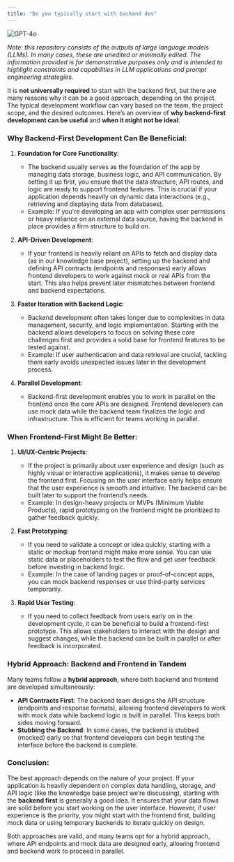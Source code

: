 ```yaml
---
title: "Do you typically start with backend dev"
---
```

![GPT-4o](https://img.shields.io/badge/GPT--4o-3333FF?style=for-the-badge&logo=openai&logoColor=white)



*Note: this repository consists of the outputs of large language models (LLMs). In many cases, these are unedited or minimally edited. The information provided is for demonstrative purposes only and is intended to highlight constraints and capabilities in LLM applications and prompt engineering strategies.*


It is **not universally required** to start with the backend first, but there are many reasons why it can be a good approach, depending on the project. The typical development workflow can vary based on the team, the project scope, and the desired outcomes. Here’s an overview of **why backend-first development can be useful** and **when it might not be ideal**:

### Why Backend-First Development Can Be Beneficial:
1. **Foundation for Core Functionality**:
   - The backend usually serves as the foundation of the app by managing data storage, business logic, and API communication. By setting it up first, you ensure that the data structure, API routes, and logic are ready to support frontend features. This is crucial if your application depends heavily on dynamic data interactions (e.g., retrieving and displaying data from databases).
   - Example: If you're developing an app with complex user permissions or heavy reliance on an external data source, having the backend in place provides a firm structure to build on.

2. **API-Driven Development**:
   - If your frontend is heavily reliant on APIs to fetch and display data (as in our knowledge base project), setting up the backend and defining API contracts (endpoints and responses) early allows frontend developers to work against mock or real APIs from the start. This also helps prevent later mismatches between frontend and backend expectations.

3. **Faster Iteration with Backend Logic**:
   - Backend development often takes longer due to complexities in data management, security, and logic implementation. Starting with the backend allows developers to focus on solving these core challenges first and provides a solid base for frontend features to be tested against.
   - Example: If user authentication and data retrieval are crucial, tackling them early avoids unexpected issues later in the development process.

4. **Parallel Development**:
   - Backend-first development enables you to work in parallel on the frontend once the core APIs are designed. Frontend developers can use mock data while the backend team finalizes the logic and infrastructure. This is efficient for teams working in parallel.

### When Frontend-First Might Be Better:
1. **UI/UX-Centric Projects**:
   - If the project is primarily about user experience and design (such as highly visual or interactive applications), it makes sense to develop the frontend first. Focusing on the user interface early helps ensure that the user experience is smooth and intuitive. The backend can be built later to support the frontend’s needs.
   - Example: In design-heavy projects or MVPs (Minimum Viable Products), rapid prototyping on the frontend might be prioritized to gather feedback quickly.

2. **Fast Prototyping**:
   - If you need to validate a concept or idea quickly, starting with a static or mockup frontend might make more sense. You can use static data or placeholders to test the flow and get user feedback before investing in backend logic.
   - Example: In the case of landing pages or proof-of-concept apps, you can mock backend responses or use third-party services temporarily.

3. **Rapid User Testing**:
   - If you need to collect feedback from users early on in the development cycle, it can be beneficial to build a frontend-first prototype. This allows stakeholders to interact with the design and suggest changes, while the backend can be built in parallel or after feedback is incorporated.

### Hybrid Approach: Backend and Frontend in Tandem
Many teams follow a **hybrid approach**, where both backend and frontend are developed simultaneously:
- **API Contracts First**: The backend team designs the API structure (endpoints and response formats), allowing frontend developers to work with mock data while backend logic is built in parallel. This keeps both sides moving forward.
- **Stubbing the Backend**: In some cases, the backend is stubbed (mocked) early so that frontend developers can begin testing the interface before the backend is complete.

### Conclusion:
The best approach depends on the nature of your project. If your application is heavily dependent on complex data handling, storage, and API logic (like the knowledge base project we’re discussing), starting with the **backend first** is generally a good idea. It ensures that your data flows are solid before you start working on the user interface. However, if user experience is the priority, you might start with the frontend first, building mock data or using temporary backends to iterate quickly on design.

Both approaches are valid, and many teams opt for a hybrid approach, where API endpoints and mock data are designed early, allowing frontend and backend work to proceed in parallel.